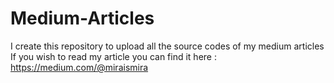 # Medium-Articles

I create this repository to upload all the source codes of my medium articles
If you wish to read my article you can find it here : https://medium.com/@miraismira

